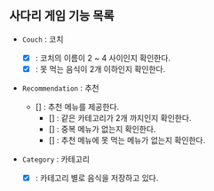 ## 사다리 게임 기능 목록

* `Couch` : 코치
    * [x] : 코치의 이름이 2 ~ 4 사이인지 확인한다.
    * [x] : 못 먹는 음식이 2개 이하인지 확인한다.

* `Recommendation` : 추천
    * [] : 추천 메뉴를 제공한다.
      * [] : 같은 카테고리가 2개 까지인지 확인한다.
      * [] : 중복 메뉴가 없는지 확인한다.
      * [] : 추천 메뉴에 못 먹는 메뉴가 없는지 확인한다.

* `Category` : 카테고리
    * [x] : 카테고리 별로 음식을 저장하고 있다.

